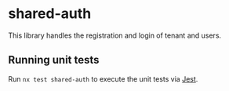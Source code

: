 # shared-auth

This library handles the registration and login of tenant and users.

## Running unit tests

Run `nx test shared-auth` to execute the unit tests via [Jest](https://jestjs.io).
